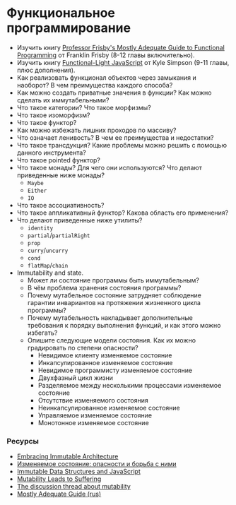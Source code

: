# Функциональное программирование

* Изучить книгу [Professor Frisby's Mostly Adequate Guide to Functional Programming](https://github.com/MostlyAdequate/mostly-adequate-guide) от Franklin Frisby (8-12 главы включительно).
* Изучить книгу [Functional-Light JavaScript](https://github.com/getify/Functional-Light-JS) от Kyle Simpson (9-11 главы, плюс дополнения).
* Как реализовать функционал объектов через замыкания и наоборот? В чем преимущества каждого способа?
* Как можно создать приватные значения в функции? Как можно сделать их иммутабельными?
* Что такое категории? Что такое морфизмы?
* Что такое изоморфизм?
* Что такое функтор?
* Как можно избежать лишних проходов по массиву?
* Что означает ленивость? В чем ее преимущества и недостатки?
* Что такое трансдукция? Какие проблемы можно решить с помощью данного инструмента?
* Что такое pointed функтор?
* Что такое монады? Для чего они используются? Что делают приведенные ниже монады?
  * `Maybe`
  * `Either`
  * `IO`
* Что такое ассоциативность?
* Что такое аппликативный функтор? Какова область его применения?
* Что делают приведенные ниже утилиты?
  * `identity`
  * `partial`/`partialRight`
  * `prop`
  * `curry`/`uncurry`
  * `cond`
  * `flatMap`/`chain`
* Immutability and state.
  * Может ли состояние программы быть иммутабельным?
  * В чём проблема хранения состояния программы?
  * Почему мутабельное состояние затрудняет соблюдение гарантии инвариантов на протяжении жизненного цикла программы?
  * Почему мутабельность накладывает дополнительные требования к порядку выполнения функций, и как этого можно избегать?
  * Опишите следующие модели состояния. Как их можно градировать по степени опасности?
    * Невидимое клиенту изменяемое состояние
    * Инкапсулированное изменяемое состояние
    * Невидимое программисту изменяемое состояние
    * Двухфазный цикл жизни
    * Разделяемое между несколькими процессами изменяемое состояние
    * Отсутствие изменяемого состояния
    * Неинкапсулированное изменяемое состояние
    * Управляемое изменяемое состояние
    * Монотонное изменяемое состояние

### Ресурсы
* [Embracing Immutable Architecture](https://medium.com/react-weekly/embracing-immutable-architecture-dc04e3f08543)
* [Изменяемое состояние: опасности и борьба с ними](http://fprog.ru/2009/issue1/eugene-kirpichov-fighting-mutable-state/)
* [Immutable Data Structures and JavaScript](https://jlongster.com/Using-Immutable-Data-Structures-in-JavaScript#Immutable.js)
* [Mutability Leads to Suffering](https://hackernoon.com/mutability-leads-to-suffering-23671a0def6a)
* [The discussion thread about mutability](http://lambda-the-ultimate.org/node/724#comment-6580)
* [Mostly Adequate Guide (rus)](https://github.com/MostlyAdequate/mostly-adequate-guide-ru)
